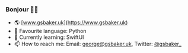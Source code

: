 ### Bonjour 👋🏼

<!--
**gsbaker/gsbaker** is a ✨ _special_ ✨ repository because its `README.md` (this file) appears on your GitHub profile.

Here are some ideas to get you started:

- 🔭 I’m currently working on ...
- 🌱 I’m currently learning ...
- 👯 I’m looking to collaborate on ...
- 🤔 I’m looking for help with ...
- 💬 Ask me about ...
- 📫 How to reach me: ...
- 😄 Pronouns: ...
- ⚡ Fun fact: ...
-->

- 🌎 [www.gsbaker.uk](https://www.gsbaker.uk)
- 🤩 Favourite language: Python
- 🌱 Currently learning: SwiftUI
- 📫 How to reach me: Email: [george@gsbaker.uk](george@gsbaker.uk), Twitter: [@gsbaker_](https://www.twitter.com/gsbaker_)

